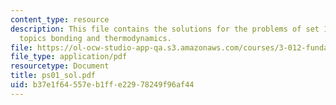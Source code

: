 ```yaml
---
content_type: resource
description: This file contains the solutions for the problems of set 1 related to
  topics bonding and thermodynamics.
file: https://ol-ocw-studio-app-qa.s3.amazonaws.com/courses/3-012-fundamentals-of-materials-science-fall-2005/b37e1f64557eb1ffe22978249f96af44_ps01_sol.pdf
file_type: application/pdf
resourcetype: Document
title: ps01_sol.pdf
uid: b37e1f64-557e-b1ff-e229-78249f96af44
---
```


